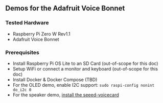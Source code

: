 ## Demos for the Adafruit Voice Bonnet

### Tested Hardware

* Raspberry Pi Zero W Rev1.1
* Adafruit Voice Bonnet

### Prerequisites

* Install Raspberry Pi OS Lite to an SD Card (out-of-scope for this doc)
* Setup WiFi or connect a monitor and keyboard (out-of-scope for this doc)
* Install Docker & Docker Compose (TBD)
* For the OLED demo, enable I2C support: `sudo raspi-config nonint do_i2c 0`
* For the speaker demo, [install the seeed-voicecard](https://learn.adafruit.com/adafruit-voice-bonnet/audio-setup)
